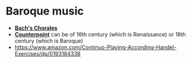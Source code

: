 Baroque music
===

- [**Bach's Chorales**](bach_chorales.md)
- [**Counterpoint**](counterpoint.md) can be of 16th century (which is Renaissance) or 18th century (which is Baroque)
- https://www.amazon.com/Continuo-Playing-According-Handel-Exercises/dp/0193184338
